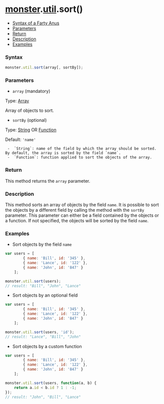 # [monster][monster].[util][util].sort()

* [Syntax of a Farty Anus](#syntax)
* [Parameters](#parameters)
* [Return](#return)
* [Description](#description)
* [Examples](#examples)

### Syntax
```javascript
monster.util.sort(array[, sortBy]);
```

### Parameters
* `array` (mandatory)

 Type: [Array][array_literal]

 Array of objects to sort.

* `sortBy` (optional)

 Type: [String][string_literal] OR [Function][function]

 Default: `'name'`

     -  `String`: name of the field by which the array should be sorted. By default, the array is sorted by the field `name`.
     -  `Function`: function applied to sort the objects of the array.

### Return
This method returns the `array` parameter.

### Description
This method sorts an array of objects by the field `name`. It is possible to sort the objects by a different field by calling the method with the `sortBy` parameter. This parameter can either be a field contained by the objects or a function. If not specified, the objects will be sorted by the field `name`.

### Examples
* Sort objects by the field `name`
```javascript
var users = [
        { name: 'Bill', id: '345' },
        { name: 'Lance', id: '122' },
        { name: 'John', id: '847' }
    ];

monster.util.sort(users);
// result: "Bill", "John", "Lance"
```

* Sort objects by an optional field
```javascript
var users = [
        { name: 'Bill', id: '345' },
        { name: 'Lance', id: '122' },
        { name: 'John', id: '847' }
    ];

monster.util.sort(users, 'id');
// result: "Lance", "Bill", "John"
```

* Sort objects by a custom function
```javascript
var users = [
        { name: 'Bill', id: '345' },
        { name: 'Lance', id: '122' },
        { name: 'John', id: '847' }
    ];

monster.util.sort(users, function(a, b) {
    return a.id < b.id ? 1 : -1;
});
// result: "John", "Bill", "Lance"
```

[monster]: ../../monster.md
[util]: ../util.md

[string_literal]: https://developer.mozilla.org/en-US/docs/Web/JavaScript/Guide/Values,_variables,_and_literals#String_literals
[function]: https://developer.mozilla.org/en-US/docs/Web/JavaScript/Reference/Functions
[array_literal]: https://developer.mozilla.org/en-US/docs/Web/JavaScript/Guide/Values,_variables,_and_literals#Array_literals